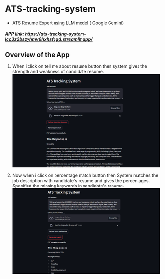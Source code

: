 # ATS-tracking-system

- ATS Resume Expert using LLM model ( Google Gemini)

##### APP link: https://ats-tracking-system-lcc3z2bszyhmv6hxhsfcgd.streamlit.app/

## Overview of the App

1. When i click on tell me about resume button then system gives the strength and weakness of candidate resume.
![alt text](output1.png)

2. Now when i click on percentage match button then System matches the job description with candidate's resume and gives the percentages.
   Specified the missing keywords in candidate's resume.
![alt text](output2.png)
